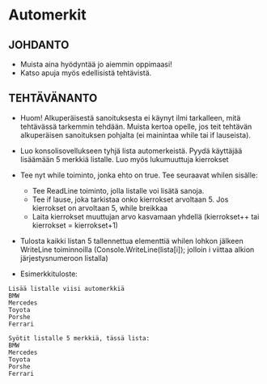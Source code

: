 # Automerkit

## JOHDANTO
- Muista aina hyödyntää jo aiemmin oppimaasi!
- Katso apuja myös edellisistä tehtävistä.
## TEHTÄVÄNANTO
- Huom! Alkuperäisestä sanoituksesta ei käynyt ilmi tarkalleen, mitä tehtävässä tarkemmin tehdään. Muista kertoa opelle, jos teit tehtävän alkuperäisen sanoituksen pohjalta (ei mainintaa while tai if lauseista). 

- Luo konsolisovellukseen tyhjä lista automerkeistä. Pyydä käyttäjää lisäämään 5 merkkiä listalle. Luo myös lukumuuttuja kierrokset
- Tee nyt while toiminto, jonka ehto on true. Tee seuraavat whilen sisälle:
	- Tee ReadLine toiminto, jolla listalle voi lisätä sanoja.
	- Tee if lause, joka tarkistaa onko kierrokset arvoltaan 5. Jos kierrokset on arvoltaan 5, while breikkaa 
	- Laita kierrokset muuttujan arvo kasvamaan yhdellä (kierrokset++ tai kierrokset = kierrokset+1) 
- Tulosta kaikki listan 5 tallennettua elementtiä whilen lohkon jälkeen WriteLine toiminnoilla (Console.WriteLine(lista[i]); jolloin i viittaa alkion järjestysnumeroon listalla)
- Esimerkkituloste:

```
Lisää listalle viisi automerkkiä
BMW
Mercedes
Toyota
Porshe
Ferrari

Syötit listalle 5 merkkiä, tässä lista:
BMW
Mercedes
Toyota
Porshe
Ferrari
```
